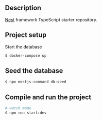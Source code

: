 ## Description

[Nest](https://github.com/nestjs/nest) framework TypeScript starter repository.

## Project setup

Start the database

```bash
$ docker-compose up
```

## Seed the database

```bash
$ npx nestjs-command db:seed
```

## Compile and run the project

```bash
# watch mode
$ npm run start:dev
```

